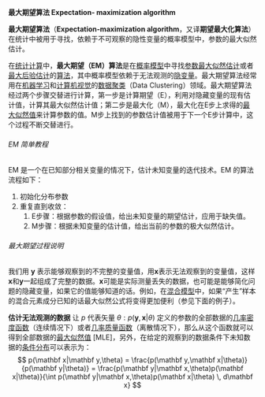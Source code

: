**最大期望算法 Expectation- maximization algorithm**

**最大期望算法**（**Expectation-maximization algorithm**，又译**期望最大化算法**）在统计中被用于寻找，依赖于不可观察的隐性变量的概率模型中，参数的最大似然估计。

在[统计](https://zh.wikipedia.org/wiki/%E7%BB%9F%E8%AE%A1 "统计")[计算](https://zh.wikipedia.org/wiki/%E8%AE%A1%E7%AE%97 "计算")中，**最大期望（EM）算法**是在[概率模型](https://zh.wikipedia.org/wiki/%E6%A6%82%E7%8E%87%E6%A8%A1%E5%9E%8B "概率模型")中寻找[参数](https://zh.wikipedia.org/wiki/%E5%8F%82%E6%95%B0 "参数")[最大似然估计](https://zh.wikipedia.org/wiki/%E6%9C%80%E5%A4%A7%E4%BC%BC%E7%84%B6%E4%BC%B0%E8%AE%A1 "最大似然估计")或者[最大后验估计](https://zh.wikipedia.org/wiki/%E6%9C%80%E5%A4%A7%E5%90%8E%E9%AA%8C%E6%A6%82%E7%8E%87 "最大后验概率")的[算法](https://zh.wikipedia.org/wiki/%E7%AE%97%E6%B3%95 "算法")，其中概率模型依赖于无法观测的[隐变量](https://zh.wikipedia.org/wiki/%E9%9A%90%E5%8F%98%E9%87%8F "隐变量")。最大期望算法经常用在[机器学习](https://zh.wikipedia.org/wiki/%E6%9C%BA%E5%99%A8%E5%AD%A6%E4%B9%A0 "机器学习")和[计算机视觉](https://zh.wikipedia.org/wiki/%E8%AE%A1%E7%AE%97%E6%9C%BA%E8%A7%86%E8%A7%89 "计算机视觉")的[数据聚类](https://zh.wikipedia.org/wiki/%E6%95%B0%E6%8D%AE%E8%81%9A%E7%B1%BB "数据聚类")（Data Clustering）领域。最大期望算法经过两个步骤交替进行计算，第一步是计算期望（E），利用对隐藏变量的现有估计值，计算其最大似然估计值；第二步是最大化（M），最大化在E步上求得的[最大似然值](https://zh.wikipedia.org/wiki/%E6%9C%80%E5%A4%A7%E4%BC%BC%E7%84%B6%E4%BC%B0%E8%AE%A1 "最大似然估计")来计算参数的值。M步上找到的参数估计值被用于下一个E步计算中，这个过程不断交替进行。

###### EM 简单教程
EM 是一个在已知部分相关变量的情况下，估计未知变量的迭代技术。EM 的算法流程如下：
1. 初始化分布参数
2. 重复直到收敛：
	1. E步骤：根据参数的假设值，给出未知变量的期望估计，应用于缺失值。
	2. M步骤：根据未知变量的估计值，给出当前的参数的极大似然估计。
###### 最大期望过程说明
我们用 $\mathbf y$ 表示能够观察到的不完整的变量值，用$\mathbf x$表示无法观察到的变量值，这样$\mathbf x$和$\mathbf y$一起组成了完整的数据。$\mathbf x$可能是实际测量丢失的数据，也可能是能够简化问题的隐藏变量，如果它的值能够知道的话。例如，在[混合模型](https://zh.wikipedia.org/wiki/%E6%B7%B7%E5%90%88%E6%A8%A1%E5%9E%8B "混合模型")中，如果“产生”样本的混合元素成分已知的话最大似然公式将变得更加便利（参见下面的例子）。

**估计无法观测的数据**
让 $p$ 代表矢量 $\theta:p(\mathbf y,\mathbf x|\theta)$ 定义的参数的全部数据的[几率密度函数](https://zh.wikipedia.org/wiki/%E6%A9%9F%E7%8E%87%E5%AF%86%E5%BA%A6%E5%87%BD%E6%95%B8 "几率密度函数")（连续情况下）或者[几率质量函数](https://zh.wikipedia.org/wiki/%E6%A9%9F%E7%8E%87%E8%B3%AA%E9%87%8F%E5%87%BD%E6%95%B8 "几率质量函数")（离散情况下），那么从这个函数就可以得到全部数据的[最大似然值](https://zh.wikipedia.org/wiki/%E6%9C%80%E5%A4%A7%E4%BC%BC%E7%84%B6%E4%BC%B0%E8%AE%A1 "最大似然估计") [MLE]，另外，在给定的观察到的数据条件下未知数据的[条件分布](https://zh.wikipedia.org/wiki/%E6%9D%A1%E4%BB%B6%E5%88%86%E5%B8%83 "条件分布")可以表示为：
$$
p(\mathbf x|\mathbf y,\theta) = \frac{p(\mathbf y,\mathbf x|\theta)}{p(\mathbf y|\theta)} = \frac{p(\mathbf y|\mathbf x,\theta)p(\mathbf x|\theta)}{\int p(\mathbf y|\mathbf x,\theta)p(\mathbf x|\theta) \, d\mathbf x}
$$

